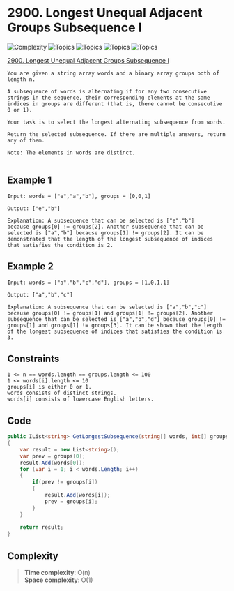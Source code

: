 # 2900. Longest Unequal Adjacent Groups Subsequence I

![Complexity](https://img.shields.io/badge/easy-green)
![Topics](https://img.shields.io/badge/array-blue)
![Topics](https://img.shields.io/badge/string-blue)
![Topics](https://img.shields.io/badge/dynamic_programming-blue)
![Topics](https://img.shields.io/badge/greedy-blue)

[2900. Longest Unequal Adjacent Groups Subsequence I](https://leetcode.com/problems/longest-unequal-adjacent-groups-subsequence-i/description/?envType=daily-question&envId=2025-05-15)

```
You are given a string array words and a binary array groups both of length n.

A subsequence of words is alternating if for any two consecutive strings in the sequence, their corresponding elements at the same indices in groups are different (that is, there cannot be consecutive 0 or 1).

Your task is to select the longest alternating subsequence from words.

Return the selected subsequence. If there are multiple answers, return any of them.

Note: The elements in words are distinct.


```

## Example 1
```
Input: words = ["e","a","b"], groups = [0,0,1]

Output: ["e","b"]

Explanation: A subsequence that can be selected is ["e","b"] 
because groups[0] != groups[2]. Another subsequence that can be selected is ["a","b"] because groups[1] != groups[2]. It can be demonstrated that the length of the longest subsequence of indices that satisfies the condition is 2.
```

## Example 2
```
Input: words = ["a","b","c","d"], groups = [1,0,1,1]

Output: ["a","b","c"]

Explanation: A subsequence that can be selected is ["a","b","c"] 
because groups[0] != groups[1] and groups[1] != groups[2]. Another subsequence that can be selected is ["a","b","d"] because groups[0] != groups[1] and groups[1] != groups[3]. It can be shown that the length of the longest subsequence of indices that satisfies the condition is 3.
```

## Constraints
```
1 <= n == words.length == groups.length <= 100
1 <= words[i].length <= 10
groups[i] is either 0 or 1.
words consists of distinct strings.
words[i] consists of lowercase English letters.
```

## Code
```csharp
public IList<string> GetLongestSubsequence(string[] words, int[] groups)
{
    var result = new List<string>();
    var prev = groups[0];
    result.Add(words[0]);
    for (var i = 1; i < words.Length; i++)
    {
        if(prev != groups[i])
        {
            result.Add(words[i]);
            prev = groups[i];
        }
    }
    
    return result;
}
```

## Complexity
> **Time complexity**: O(n)  
> **Space complexity**: O(1)